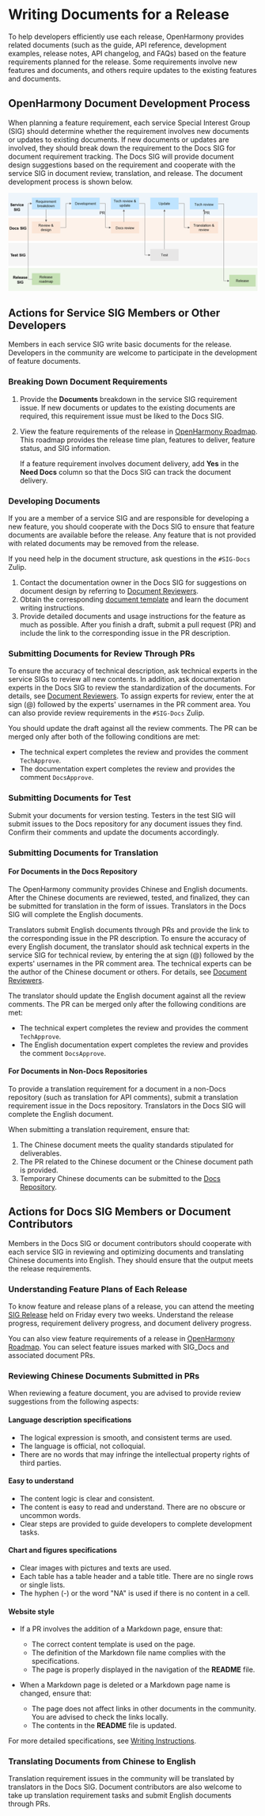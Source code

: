 # Writing Documents for a Release

To help developers efficiently use each release, OpenHarmony provides related documents (such as the guide, API reference, development examples, release notes, API changelog, and FAQs) based on the feature requirements planned for the release. Some requirements involve new features and documents, and others require updates to the existing features and documents.

## OpenHarmony Document Development Process

When planning a feature requirement, each service Special Interest Group (SIG) should determine whether the requirement involves new documents or updates to existing documents. If new documents or updates are involved, they should break down the requirement to the Docs SIG for document requirement tracking. The Docs SIG will provide document design suggestions based on the requirement and cooperate with the service SIG in document review, translation, and release. The document development process is shown below.

![OpenHarmony Document Development Process](figures/docs-sig.png)

## Actions for Service SIG Members or Other Developers

Members in each service SIG write basic documents for the release. Developers in the community are welcome to participate in the development of feature documents.

### Breaking Down Document Requirements

1. Provide the **Documents** breakdown in the service SIG requirement issue. If new documents or updates to the existing documents are required, this requirement issue must be liked to the Docs SIG.

2. View the feature requirements of the release in [OpenHarmony Roadmap]( https://gitee.com/openharmony/release-management/blob/master/OpenHarmony-RoadMap.md). This roadmap provides the release time plan, features to deliver, feature status, and SIG information.

   If a feature requirement involves document delivery, add **Yes** in the **Need Docs** column so that the Docs SIG can track the document delivery.


### Developing Documents

If you are a member of a service SIG and are responsible for developing a new feature, you should cooperate with the Docs SIG to ensure that feature documents are available before the release. Any feature that is not provided with related documents may be removed from the release.

If you need help in the document structure, ask questions in the `#SIG-Docs` Zulip.

1. Contact the documentation owner in the Docs SIG for suggestions on document design by referring to [Document Reviewers](docs-reviewers.md).
2. Obtain the corresponding [document template](template) and learn the document writing instructions.
3. Provide detailed documents and usage instructions for the feature as much as possible. After you finish a draft, submit a pull request (PR) and include the link to the corresponding issue in the PR description.

### Submitting Documents for Review Through PRs

To ensure the accuracy of technical description, ask technical experts in the service SIGs to review all new contents. In addition, ask documentation experts in the Docs SIG to review the standardization of the documents. For details, see [Document Reviewers](docs-reviewers.md). To assign experts for review, enter the at sign (@) followed by the experts' usernames in the PR comment area. You can also provide review requirements in the `#SIG-Docs` Zulip.

You should update the draft against all the review comments. The PR can be merged only after both of the following conditions are met:

- The technical expert completes the review and provides the comment `TechApprove`.
- The documentation expert completes the review and provides the comment `DocsApprove`.

### Submitting Documents for Test

Submit your documents for version testing. Testers in the test SIG will submit issues to the Docs repository for any document issues they find. Confirm their comments and update the documents accordingly.

### Submitting Documents for Translation

#### For Documents in the Docs Repository

The OpenHarmony community provides Chinese and English documents. After the Chinese documents are reviewed, tested, and finalized, they can be submitted for translation in the form of issues. Translators in the Docs SIG will complete the English documents.

Translators submit English documents through PRs and provide the link to the corresponding issue in the PR description. To ensure the accuracy of every English document, the translator should ask technical experts in the service SIG for technical review, by entering the at sign (@) followed by the experts' usernames in the PR comment area. The technical experts can be the author of the Chinese document or others. For details, see [Document Reviewers](docs-reviewers.md).

The translator should update the English document against all the review comments. The PR can be merged only after the following conditions are met:

- The technical expert completes the review and provides the comment `TechApprove`.
- The English documentation expert completes the review and provides the comment `DocsApprove`.

#### For Documents in Non-Docs Repositories

To provide a translation requirement for a document in a non-Docs repository (such as translation for API comments), submit a translation requirement issue in the Docs repository. Translators in the Docs SIG will complete the English document.

When submitting a translation requirement, ensure that:

1. The Chinese document meets the quality standards stipulated for deliverables.
2. The PR related to the Chinese document or the Chinese document path is provided.
3. Temporary Chinese documents can be submitted to the [Docs Repository](https://gitee.com/openharmony/community/tree/master/sig/).

## Actions for Docs SIG Members or Document Contributors

Members in the Docs SIG or document contributors should cooperate with each service SIG in reviewing and optimizing documents and translating Chinese documents into English. They should ensure that the output meets the release requirements.

### Understanding Feature Plans of Each Release

To know feature and release plans of a release, you can attend the meeting [SIG Release](https://gitee.com/openharmony/release-management/blob/master/README.md) held on Friday every two weeks. Understand the release progress, requirement delivery progress, and document delivery progress.

You can also view feature requirements of a release in [OpenHarmony Roadmap](https://gitee.com/openharmony/release-management/blob/master/OpenHarmony-RoadMap.md). You can select feature issues marked with SIG_Docs and associated document PRs.
 

### Reviewing Chinese Documents Submitted in PRs

When reviewing a feature document, you are advised to provide review suggestions from the following aspects:

#### Language description specifications

- The logical expression is smooth, and consistent terms are used.
- The language is official, not colloquial.
- There are no words that may infringe the intellectual property rights of third parties.

#### Easy to understand

- The content logic is clear and consistent.
- The content is easy to read and understand. There are no obscure or uncommon words.
- Clear steps are provided to guide developers to complete development tasks.

#### Chart and figures specifications

- Clear images with pictures and texts are used.
- Each table has a table header and a table title. There are no single rows or single lists.
- The hyphen (-) or the word "NA" is used if there is no content in a cell.

#### Website style

- If a PR involves the addition of a Markdown page, ensure that:
  - The correct content template is used on the page.
  - The definition of the Markdown file name complies with the specifications.
  - The page is properly displayed in the navigation of the **README** file.

- When a Markdown page is deleted or a Markdown page name is changed, ensure that:
  - The page does not affect links in other documents in the community. You are advised to check the links locally.
  - The contents in the **README** file is updated.

For more detailed specifications, see [Writing Instructions](writing-instructions.md).

### Translating Documents from Chinese to English

Translation requirement issues in the community will be translated by translators in the Docs SIG. Document contributors are also welcome to take up translation requirement tasks and submit English documents through PRs.
